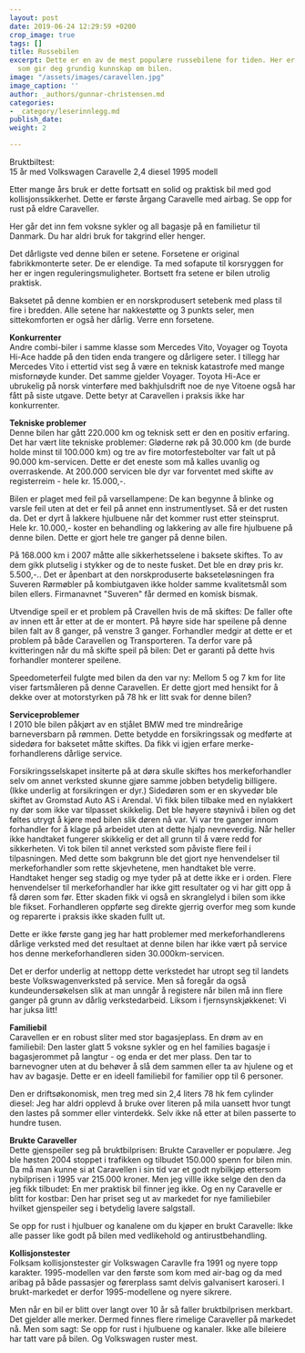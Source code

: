 ```yaml
---
layout: post
date: 2019-06-24 12:29:59 +0200
crop_image: true
tags: []
title: Russebilen
excerpt: Dette er en av de mest populære russebilene for tiden. Her er en langtidstest
  som gir deg grundig kunnskap om bilen.
image: "/assets/images/caravellen.jpg"
image_caption: ''
author: _authors/gunnar-christensen.md
categories:
- _category/leserinnlegg.md
publish_date: 
weight: 2

---
```

Bruktbiltest:  
15 år med Volkswagen Caravelle 2,4 diesel 1995 modell

Etter mange års bruk er dette fortsatt en solid og praktisk bil med god kollisjonssikkerhet. Dette er første årgang Caravelle med airbag. Se opp for rust på eldre Caraveller.

Her går det inn fem voksne sykler og all bagasje på en familietur til Danmark. Du har aldri bruk for takgrind eller henger.

Det dårligste ved denne bilen er setene. Forsetene er original fabrikkmonterte seter. De er elendige. Ta med sofapute til korsryggen for her er ingen reguleringsmuligheter. Bortsett fra setene er bilen utrolig praktisk.

Baksetet på denne kombien er en norskprodusert setebenk med plass til fire i bredden. Alle setene har nakkestøtte og 3 punkts seler, men sittekomforten er også her dårlig. Verre enn forsetene.

**Konkurrenter**  
Andre combi-biler i samme klasse som Mercedes Vito, Voyager og Toyota Hi-Ace hadde på den tiden enda trangere og dårligere seter. I tillegg har Mercedes Vito i ettertid vist seg å være en teknisk katastrofe med mange misfornøyde kunder. Det samme gjelder Voyager. Toyota Hi-Ace er ubrukelig på norsk vinterføre med bakhjulsdrift noe de nye Vitoene også har fått på siste utgave. Dette betyr at Caravellen i praksis ikke har konkurrenter.

**Tekniske problemer**  
Denne bilen har gått 220.000 km og teknisk sett er den en positiv erfaring. Det har vært lite tekniske problemer: Gløderne røk på 30.000 km (de burde holde minst til 100.000 km) og tre av fire motorfestebolter var falt ut på 90.000 km-servicen. Dette er det eneste som må kalles uvanlig og overraskende. At 200.000 servicen ble dyr var forventet med skifte av registerreim - hele kr. 15.000,-.

Bilen er plaget med feil på varsellampene: De kan begynne å blinke og varsle feil uten at det er feil på annet enn instrumentlyset. Så er det rusten da. Det er dyrt å lakkere hjulbuene når det kommer rust etter steinsprut. Hele kr. 10.000,- koster en behandling og lakkering av alle fire hjulbuene på denne bilen. Dette er gjort hele tre ganger på denne bilen.

På 168.000 km i 2007 måtte alle sikkerhetsselene i baksete skiftes. To av dem gikk plutselig i stykker og de to neste fusket. Det ble en drøy pris kr. 5.500,-.. Det er åpenbart at den norskproduserte bakseteløsningen fra Suveren Rørmøbler på kombiutgaven ikke holder samme kvalitetsmål som bilen ellers. Firmanavnet "Suveren" får dermed en komisk bismak.

Utvendige speil er et problem på Cravellen hvis de må skiftes: De faller ofte av innen ett år etter at de er montert. På høyre side har speilene på denne bilen falt av 8 ganger, på venstre 3 ganger. Forhandler medgir at dette er et problem på både Caravellen og Transporteren. Ta derfor vare på kvitteringen når du må skifte speil på bilen: Det er garanti på dette hvis forhandler monterer speilene.

Speedometerfeil fulgte med bilen da den var ny: Mellom 5 og 7 km for lite viser fartsmåleren på denne Caravellen. Er dette gjort med hensikt for å dekke over at motorstyrken på 78 hk er litt svak for denne bilen?

**Serviceproblemer**  
I 2010 ble bilen påkjørt av en stjålet BMW med tre mindreårige barneversbarn på rømmen. Dette betydde en forsikringssak og medførte at sidedøra for baksetet måtte skiftes. Da fikk vi igjen erfare merke-forhandlerens dårlige service.

Forsikringsselskapet insiterte på at døra skulle skiftes hos merkeforhandler selv om annet verksted skunne gjøre samme jobben betydelig billigere. (Ikke underlig at forsikringen er dyr.) Sidedøren som er en skyvedør ble skiftet av Gromstad Auto AS i Arendal. Vi fikk bilen tilbake med en nylakkert ny dør som ikke var tilpasset skikkelig. Det ble høyere støynivå i bilen og det føltes utrygt å kjøre med bilen slik døren nå var. Vi var tre ganger innom forhandler for å klage på arbeidet uten at dette hjalp nevneverdig. Når heller ikke handtaket fungerer skikkelig er det all grunn til å være redd for sikkerheten. Vi tok bilen til annet verksted som påviste flere feil i tilpasningen. Med dette som bakgrunn ble det gjort nye henvendelser til merkeforhandler som rette skjevhetene, men handtaket ble verre. Handtaket henger seg stadig og mye tyder på at dette ikke er i orden. Flere henvendelser til merkeforhandler har ikke gitt resultater og vi har gitt opp å få døren som før. Etter skaden fikk vi også en skranglelyd i bilen som ikke ble fikset. Forhandleren oppførte seg direkte gjerrig overfor meg som kunde og reparerte i praksis ikke skaden fullt ut.

Dette er ikke første gang jeg har hatt problemer med merkeforhandlerens dårlige verksted med det resultaet at denne bilen har ikke vært på service hos denne merkeforhandleren siden 30.000km-servicen.

Det er derfor underlig at nettopp dette verkstedet har utropt seg til landets beste Volkswagenverksted på service. Men så foregår da også kundeundersøkelsen slik at man unngår å registere når bilen må inn flere ganger på grunn av dårlig verkstedarbeid. Liksom i fjernsynskjøkkenet: Vi har juksa litt!

**Familiebil**  
Caravellen er en robust sliter med stor bagasjeplass. En drøm av en familiebil: Den laster glatt 5 voksne sykler og en hel families bagasje i bagasjerommet på langtur - og enda er det mer plass. Den tar to barnevogner uten at du behøver å slå dem sammen eller ta av hjulene og et hav av bagasje. Dette er en ideell familiebil for familier opp til 6 personer.

Den er driftsøkonomisk, men treg med sin 2,4 liters 78 hk fem cylinder diesel: Jeg har aldri opplevd å bruke over literen på mila uansett hvor tungt den lastes på sommer eller vinterdekk. Selv ikke nå etter at bilen passerte to hundre tusen.

**Brukte Caraveller**  
Dette gjenspeiler seg på bruktbilprisen: Brukte Caraveller er populære. Jeg ble høsten 2004 stoppet i trafikken og tilbudet 150.000 spenn for bilen min. Da må man kunne si at Caravellen i sin tid var et godt nybilkjøp ettersom nybilprisen i 1995 var 215.000 kroner. Men jeg villle ikke selge den den da jeg fikk tilbudet: En mer praktisk bil finner jeg ikke. Og en ny Caravelle er blitt for kostbar: Den har priset seg ut av markedet for nye familiebiler hvilket gjenspeiler seg i betydelig lavere salgstall.

Se opp for rust i hjulbuer og kanalene om du kjøper en brukt Caravelle: Ikke alle passer like godt på bilen med vedlikehold og antirustbehandling.

**Kollisjonstester**  
Folksam kollisjonstester gir Volkswagen Caravlle fra 1991 og nyere topp karakter. 1995-modellen var den første som kom med air-bag og da med aribag på både passasjer og førerplass samt delvis galvanisert karoseri. I brukt-markedet er derfor 1995-modellene og nyere sikrere.

Men når en bil er blitt over langt over 10 år så faller bruktbilprisen merkbart. Det gjelder alle merker. Dermed finnes flere rimelige Caraveller på markedet nå. Men som sagt: Se opp for rust i hjulbuene og kanaler. Ikke alle bileiere har tatt vare på bilen. Og Volkswagen ruster mest.